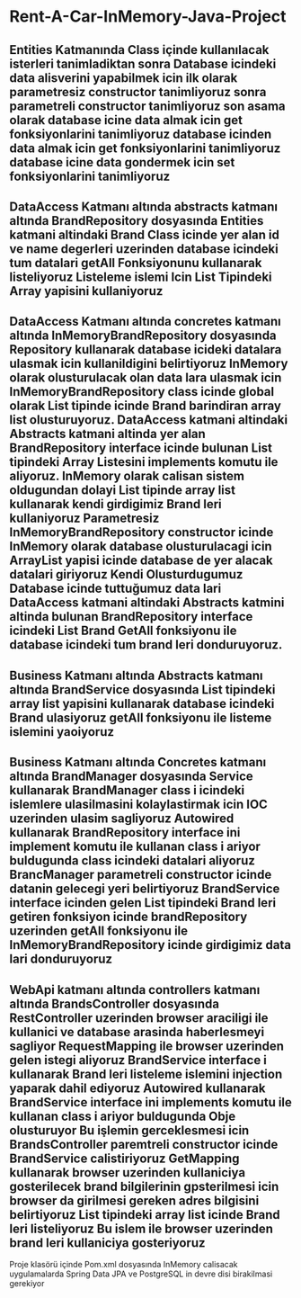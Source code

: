 # Rent-A-Car-InMemory-Java-Project

Entities Katmanında
Class içinde kullanılacak isterleri tanimladiktan sonra
Database icindeki data alisverini yapabilmek icin 
ilk olarak parametresiz constructor tanimliyoruz
sonra parametreli constructor tanimliyoruz
son asama olarak database icine data almak icin
get fonksiyonlarini tanimliyoruz
database icinden data almak icin
get fonksiyonlarini tanimliyoruz
database icine data gondermek icin 
set fonksiyonlarini tanimliyoruz
------------------------------------------------------------------------------------------------------------------------------------------------------------
DataAccess Katmanı altında abstracts katmanı altında
BrandRepository dosyasında
Entities katmani altindaki Brand Class icinde yer alan id ve name degerleri uzerinden database icindeki
tum datalari getAll Fonksiyonunu kullanarak listeliyoruz
Listeleme islemi Icin List Tipindeki Array yapisini kullaniyoruz
------------------------------------------------------------------------------------------------------------------------------------------------------------
DataAccess Katmanı altında concretes katmanı altında
InMemoryBrandRepository dosyasında
Repository kullanarak database icideki datalara ulasmak icin kullanildigini belirtiyoruz
InMemory olarak olusturulacak olan data lara ulasmak icin 
InMemoryBrandRepository class icinde global olarak
List tipinde icinde Brand barindiran array list olusturuyoruz.
DataAccess katmani altindaki 
Abstracts katmani altinda yer alan 
BrandRepository interface icinde bulunan
List tipindeki Array Listesini implements komutu ile aliyoruz.
InMemory olarak calisan sistem oldugundan dolayi
List tipinde array list kullanarak kendi girdigimiz Brand leri kullaniyoruz
Parametresiz InMemoryBrandRepository constructor icinde
InMemory olarak database olusturulacagi icin 
ArrayList yapisi icinde database de yer alacak datalari giriyoruz
Kendi Olusturdugumuz Database icinde tuttuğumuz data lari
DataAccess katmani altindaki 
Abstracts katmini altinda bulunan
BrandRepository interface icindeki 
List Brand GetAll fonksiyonu ile database icindeki tum brand leri donduruyoruz.
------------------------------------------------------------------------------------------------------------------------------------------------------------
Business Katmanı altında Abstracts katmanı altında
BrandService dosyasında
List tipindeki array list yapisini kullanarak database icindeki Brand ulasiyoruz
getAll fonksiyonu ile listeme islemini yaoiyoruz
------------------------------------------------------------------------------------------------------------------------------------------------------------
Business Katmanı altında Concretes katmanı altında
BrandManager dosyasında
Service kullanarak BrandManager class i icindeki islemlere ulasilmasini kolaylastirmak icin
IOC uzerinden ulasim sagliyoruz
Autowired kullanarak BrandRepository interface ini implement komutu ile kullanan class i ariyor
buldugunda class icindeki datalari aliyoruz
BrancManager parametreli constructor icinde datanin gelecegi yeri belirtiyoruz
BrandService interface icinden gelen List tipindeki Brand leri getiren fonksiyon icinde
brandRepository uzerinden getAll fonksiyonu ile 
InMemoryBrandRepository icinde girdigimiz data lari donduruyoruz
------------------------------------------------------------------------------------------------------------------------------------------------------------
WebApi katmanı altında controllers katmanı altında
BrandsController dosyasında
RestController uzerinden browser araciligi ile 
kullanici ve database arasinda haberlesmeyi sagliyor
RequestMapping ile browser uzerinden gelen istegi aliyoruz
BrandService interface i kullanarak Brand leri listeleme islemini
injection yaparak dahil ediyoruz
Autowired kullanarak BrandService interface ini implements komutu ile kullanan class i ariyor
buldugunda Obje olusturuyor
Bu işlemin gerceklesmesi icin BrandsController paremtreli constructor icinde BrandService calistiriyoruz
GetMapping kullanarak browser uzerinden kullaniciya gosterilecek brand bilgilerinin
gpsterilmesi icin browser da girilmesi gereken adres bilgisini belirtiyoruz
List tipindeki array list icinde Brand leri listeliyoruz
Bu islem ile browser uzerinden brand leri kullaniciya gosteriyoruz
------------------------------------------------------------------------------------------------------------------------------------------------------------
Proje klasörü içinde Pom.xml dosyasında
InMemory calisacak uygulamalarda Spring Data JPA ve 
				PostgreSQL in devre disi birakilmasi gerekiyor

